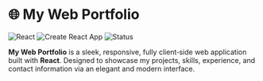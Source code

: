 # 🌐 My Web Portfolio

![React](https://img.shields.io/badge/React-17.x-blue.svg)
![Create&nbsp;React&nbsp;App](https://img.shields.io/badge/CRA-enabled-yellow.svg)
![Status](https://img.shields.io/badge/Status-Active-brightgreen)

**My Web Portfolio** is a sleek, responsive, fully client‑side web application built with **React**. Designed to showcase my projects, skills, experience, and contact information via an elegant and modern interface.
